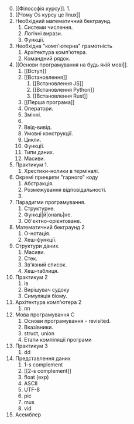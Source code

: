 0. [[Філософія курсу]].
	1. 
1. [[Чому Os курсу це linux]]
2. Необхідний математичний бекграунд.
	1. Системи числення.
	2. Логічні вирази.
	3. Функції.
3. Необхідна "комп'ютерна" грамотність
	1. Архітектура комп'ютера.
	2. Командний рядок.
4. [[Основи програмування на будь якій мові]].
	1. [[Вступ]]
	2. [[Встановлення]]
		1. [[Встановлення JS]]
		2. [[Встановлення Python]]
		3. [[Встановлення Rust]]
	3. [[Перша програма]]
	4. Оператори.
	5. Змінні.
	6. 
	7. Ввід-вивід.
	8. Умовні конструкції.
	9. Цикли.
	10. Функції.
	11. Типи даних.
	12. Масиви.
6. Практикум 1.
	1. Хрестики-нолики в терміналі.
7. Окремі принципи "гарного" коду
	1. Абстракція.
	2. Розмежування відповідальності.
	3. 
8. Парадигми програмування.
	1. Структурне.
	2. Функці[й|ональ]не.
	3. Об'єктно-орієнтоване.
9. Математичний бекграунд 2
	1. O-нотація.
	2. Хеш-функції.
10. Структури даних.
	1. Масиви.
	2. Стек.
	3. Зв'язний список.
	4. Хеш-таблиця.
11. Практикум 2
	1. ів
	2. Вирішувач судоку
	3. Симуляція біому.
12. Архітектура комп'ютера 2
	1. пп
13. Мова програмування С
	1. Основи програмування - revisited.
	2. Вказівники.
	3. struct, union
	4. Етапи компіляції програми
14. Практикум 3
	1. dd
15. Представлення даних
	1. 1-s complement
	2. [[2-s complement]]
	3. float (exp)
	4. ASCII
	5. UTF-8
	6. pic
	7. mus
	8. vid
16. Асемблер
